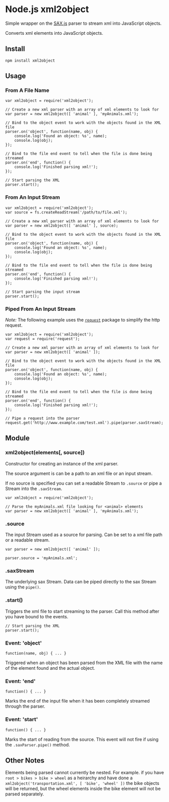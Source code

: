 # Node.js xml2object

Simple wrapper on the [SAX.js](https://github.com/isaacs/sax-js) parser to stream xml into JavaScript objects.

Converts xml elements into JavaScript objects.

## Install

    npm install xml2object

## Usage

### From A File Name

    var xml2object = require('xml2object');
    
    // Create a new xml parser with an array of xml elements to look for
    var parser = new xml2object([ 'animal' ], 'myAnimals.xml');
    
    // Bind to the object event to work with the objects found in the XML file
    parser.on('object', function(name, obj) {
        console.log('Found an object: %s', name);
        console.log(obj);
    });

    // Bind to the file end event to tell when the file is done being streamed
    parser.on('end', function() {
        console.log('Finished parsing xml!');
    });
    
    // Start parsing the XML
    parser.start();

### From An Input Stream

    var xml2object = require('xml2object');
    var source = fs.createReadStream('/path/to/file.xml');
    
    // Create a new xml parser with an array of xml elements to look for
    var parser = new xml2object([ 'animal' ], source);
    
    // Bind to the object event to work with the objects found in the XML file
    parser.on('object', function(name, obj) {
        console.log('Found an object: %s', name);
        console.log(obj);
    });

    // Bind to the file end event to tell when the file is done being streamed
    parser.on('end', function() {
        console.log('Finished parsing xml!');
    });

    // Start parsing the input stream
    parser.start();

### Piped From An Input Stream

_Note:_ The following example uses the [`request`][1] package to simplify the http request.

    var xml2object = require('xml2object');
    var request = require('request');
    
    // Create a new xml parser with an array of xml elements to look for
    var parser = new xml2object([ 'animal' ]);
    
    // Bind to the object event to work with the objects found in the XML file
    parser.on('object', function(name, obj) {
        console.log('Found an object: %s', name);
        console.log(obj);
    });

    // Bind to the file end event to tell when the file is done being streamed
    parser.on('end', function() {
        console.log('Finished parsing xml!');
    });

    // Pipe a request into the parser
    request.get('http://www.example.com/test.xml').pipe(parser.saxStream);

## Module

### xml2object(elements[, source])

Constructor for creating an instance of the xml parser.

The source argument is can be a path to an xml file or an input stream.

If no source is specified you can set a readable Stream to `.source` or pipe a Stream into the `.saxStream`.

    var xml2object = require('xml2object');
    
    // Parse the myAnimals.xml file looking for <animal> elements
    var parser = new xml2object([ 'animal' ], 'myAnimals.xml');

### .source

The input Stream used as a source for parsing. Can be set to a xml file path or a readable stream.

    var parser = new xml2object([ 'animal' ]);

    parser.source = 'myAnimals.xml';

### .saxStream

The underlying sax Stream. Data can be piped directly to the sax Stream using the `pipe()`.

### .start()

Triggers the xml file to start streaming to the parser. Call this method after you have bound to the events.

    // Start parsing the XML
    parser.start();

### Event: 'object'

    function(name, obj) { ... }

Triggered when an object has been parsed from the XML file with the name of the element found and the actual object.

### Event: 'end'

    function() { ... }

Marks the end of the input file when it has been completely streamed through the parser.

### Event: 'start'

    function() { ... }

Marks the start of reading from the source. This event will not fire if using the `.saxParser.pipe()` method.

## Other Notes

Elements being parsed cannot currently be nested. For example. if you have `root > bikes > bike > wheel` as a heirarchy and have done a `xml2object('transportation.xml', [ 'bike', 'wheel' ])` the bike objects will be returned, but the wheel elements inside the bike element will not be parsed separately.

  [1]: https://github.com/mikeal/request
